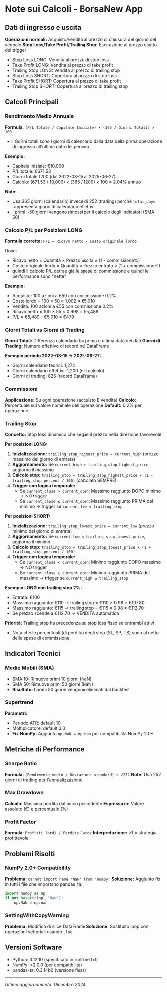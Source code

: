 # Note sui Calcoli - BorsaNew App


## Dati di ingresso e uscita
**Operazioni normali:** Acquisto/vendita al prezzo di chiusura del giorno del segnale
**Stop Loss/Take Profit/Trailing Stop:** Esecuzione al prezzo esatto del trigger
- Stop Loss LONG: Vendita al prezzo di stop loss
- Take Profit LONG: Vendita al prezzo di take profit  
- Trailing Stop LONG: Vendita al prezzo di trailing stop
- Stop Loss SHORT: Copertura al prezzo di stop loss
- Take Profit SHORT: Copertura al prezzo di take profit
- Trailing Stop SHORT: Copertura al prezzo di trailing stop

## Calcoli Principali

### Rendimento Medio Annuale
**Formula:** `(P/L Totale / Capitale Iniziale) × (365 / Giorni Totali) × 100`
- i Goirni totali sono i giorni di calendario dalla data della prima operazione di ingresso all'ultima data del periodo

**Esempio:**
- Capitale iniziale: €10,000
- P/L totale: €671.53
- Giorni totali: 1200 (dal 2022-03-15 al 2025-06-27)
- Calcolo: (671.53 / 10,000) × (365 / 1200) × 100 = 2.04% annuo

**Note:**
- Usa 365 giorni (calendario) invece di 252 (trading) perché `total_days` rappresenta giorni di calendario effettivi
- I primi ~50 giorni vengono rimossi per il calcolo degli indicatori (SMA 50)

### Calcolo P/L per Posizioni LONG
**Formula corretta:** `P/L = Ricavo netto - Costo originale lordo`

Dove:
- Ricavo netto = Quantità × Prezzo uscita × (1 - commissione%)
- Costo originale lordo = Quantità × Prezzo entrata × (1 + commissione%)
- quindi il calcolo P/L detrae già le spese di commissione e quindi le performance sono "nette"

**Esempio:**
- Acquisto: 100 azioni a €50 con commissione 0.2%
- Costo lordo = 100 × 50 × 1.002 = €5,010
- Vendita: 100 azioni a €55 con commissione 0.2%  
- Ricavo netto = 100 × 55 × 0.998 = €5,489
- P/L = €5,489 - €5,010 = €479

### Giorni Totali vs Giorni di Trading
**Giorni Totali:** Differenza calendario tra prima e ultima data dei dati
**Giorni di Trading:** Numero effettivo di record nel DataFrame

**Esempio periodo 2022-03-15 → 2025-06-27:**
- Giorni calendario teorici: 1,274
- Giorni calendario effettivi: 1,200 (nel calcolo)
- Giorni di trading: 825 (record DataFrame)

### Commissioni
**Applicazione:** Su ogni operazione (acquisto E vendita)
**Calcolo:** Percentuale sul valore nominale dell'operazione
**Default:** 0.2% per operazione

### Trailing Stop
**Concetto:** Stop loss dinamico che segue il prezzo nella direzione favorevole

**Per posizioni LONG:**
1. **Inizializzazione:** `trailing_stop_highest_price = current_high` (prezzo massimo del giorno di entrata)
2. **Aggiornamento:** Se `current_high > trailing_stop_highest_price`, aggiorna il massimo
3. **Calcolo stop:** `trailing_stop = trailing_stop_highest_price × (1 - trailing_stop_percent / 100)` (calcolato SEMPRE)
4. **Trigger con logica temporale:**
   - Se `current_close > current_open`: Massimo raggiunto DOPO minimo → NO trigger
   - Se `current_close ≤ current_open`: Massimo raggiunto PRIMA del minimo → trigger se `current_low ≤ trailing_stop`

**Per posizioni SHORT:**
1. **Inizializzazione:** `trailing_stop_lowest_price = current_low` (prezzo minimo del giorno di entrata)
2. **Aggiornamento:** Se `current_low < trailing_stop_lowest_price`, aggiorna il minimo
3. **Calcolo stop:** `trailing_stop = trailing_stop_lowest_price × (1 + trailing_stop_percent / 100)`
4. **Trigger con logica temporale:**
   - Se `current_close < current_open`: Minimo raggiunto DOPO massimo → NO trigger
   - Se `current_close ≥ current_open`: Minimo raggiunto PRIMA del massimo → trigger se `current_high ≥ trailing_stop`

**Esempio LONG con trailing stop 2%:**
- Entrata: €100
- Massimo raggiunto: €110 → trailing stop = €110 × 0.98 = €107.80
- Massimo raggiunto: €115 → trailing stop = €115 × 0.98 = €112.70
- Se prezzo scende a €112.70 → VENDITA automatica

**Priorità:** Trailing stop ha precedenza su stop loss fisso se entrambi attivi

- Nota che le percentuali (di perdita) degli stop (SL, SP, TS)  sono al netto delle spese di commissione.


## Indicatori Tecnici

### Medie Mobili (SMA)
- SMA 10: Rimuove primi 10 giorni (NaN)
- SMA 50: Rimuove primi 50 giorni (NaN)
- **Risultato:** I primi 50 giorni vengono eliminati dal backtest

### Supertrend
**Parametri:**
- Periodo ATR: default 10
- Moltiplicatore: default 3.0
- **Fix NumPy:** Aggiunto `np.NaN = np.nan` per compatibilità NumPy 2.0+

## Metriche di Performance

### Sharpe Ratio
**Formula:** `(Rendimento medio / Deviazione standard) × √252`
**Note:** Usa 252 giorni di trading per l'annualizzazione

### Max Drawdown
**Calcolo:** Massima perdita dal picco precedente
**Espresso in:** Valore assoluto (€) e percentuale (%)

### Profit Factor
**Formula:** `Profitti lordi / Perdite lorde`
**Interpretazione:** >1 = strategia profittevole

## Problemi Risolti

### NumPy 2.0+ Compatibility
**Problema:** `cannot import name 'NaN' from 'numpy'`
**Soluzione:** Aggiunto fix in tutti i file che importano pandas_ta:
```python
import numpy as np
if not hasattr(np, 'NaN'):
    np.NaN = np.nan
```

### SettingWithCopyWarning
**Problema:** Modifica di slice DataFrame
**Soluzione:** Sostituito loop con operazioni vettoriali usando `.loc`

## Versioni Software
- Python: 3.12.10 (specificato in runtime.txt)
- NumPy: <2.0.0 (per compatibilità)
- pandas-ta: 0.3.14b0 (versione fissa)

---
*Ultimo aggiornamento: Dicembre 2024*